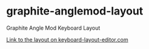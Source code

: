 # graphite-anglemod-layout
Graphite Angle Mod Keyboard Layout

[Link to the layout on keyboard-layout-editor.com](https://keyboard-layout-editor.com/##@_css=*%20%7B%0A%20%20font-size%2F:%2017px%2F%3B%0A%20%20font-weight%2F:%20900%2F%3B%0A%7D%3B&@=~%0A%60&=!%0A1&=%2F@%0A2&=%23%0A3&=$%0A4&=%25%0A5&=%5E%0A6&=%2F&%0A7&=*%0A8&=(%0A9&=)%0A0&=%7B%0A%5B&=%7D%0A%5D&_w:2%3B&=Backspace%3B&@_w:1.5%3B&=Tab&=B&=L&=D&=W&=Z&_fa@:1%3B%3B&='%0A%0A%2F_&_f:3%3B&=F&_f:3%3B&=O&_f:3%3B&=U&_f:3%3B&=J&_f:3%3B&=%2F:%0A%2F%3B&_f:3%3B&=+%0A%2F=&_f:3&w:1.5%3B&=%7C%0A%5C%3B&@_f:3&w:1.75%3B&=Caps%20Lock&_f:3%3B&=N&_f:3%3B&=R&_f:3%3B&=T&_f:3%3B&=S&_f:3%3B&=G&_f:3%3B&=Y&_f:3%3B&=H&_f:3%3B&=A&_f:3%3B&=E&_f:3%3B&=I&_f:3%3B&=%3F%0A,&_f:3&w:2.25%3B&=Enter%3B&@_f:3&w:2.25%3B&=Shift&_f:3%3B&=X&_f:3%3B&=M&_f:3%3B&=C&_f:3%3B&=V&_f:3%3B&=Q&_f:3%3B&=P&_f:3%3B&=K&_f:3%3B&=%3E%0A.&_f:3%3B&=%22%0A-&_f:3%3B&=%3C%0A%2F%2F&_f:3&w:2.75%3B&=Shift%3B&@_f:3&w:1.25%3B&=Ctrl&_f:3&w:1.25%3B&=Meta&_f:3&w:1.25%3B&=Alt&_a:7&w:6.25%3B&=&_a:4&f:3&w:1.25%3B&=Alt&_f:3&w:1.25%3B&=Meta&_f:3&w:1.25%3B&=Menu&_f:3&w:1.25%3B&=Ctrl)